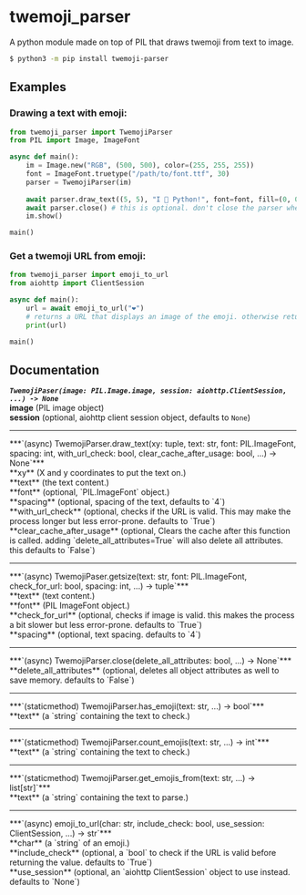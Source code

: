 # twemoji_parser
A python module made on top of PIL that draws twemoji from text to image.<br>
```sh
$ python3 -m pip install twemoji-parser
```

## Examples
### Drawing a text with emoji:
```py
from twemoji_parser import TwemojiParser
from PIL import Image, ImageFont

async def main():
    im = Image.new("RGB", (500, 500), color=(255, 255, 255))
    font = ImageFont.truetype("/path/to/font.ttf", 30)
    parser = TwemojiParser(im)
    
    await parser.draw_text((5, 5), "I 💖 Python!", font=font, fill=(0, 0, 0))
    await parser.close() # this is optional. don't close the parser when you are not finished.
    im.show()

main()
```
### Get a twemoji URL from emoji:
```py
from twemoji_parser import emoji_to_url
from aiohttp import ClientSession

async def main():
    url = await emoji_to_url("❤️")
	# returns a URL that displays an image of the emoji. otherwise returns the same text.
    print(url)

main()
```

## Documentation

***`TwemojiPaser(image: PIL.Image.image, session: aiohttp.ClientSession, ...) -> None`***<br>
**image** (PIL image object)<br>
**session** (optional, aiohttp client session object, defaults to `None`)<br>
<hr>
***`(async) TwemojiParser.draw_text(xy: tuple, text: str, font: PIL.ImageFont, spacing: int, with_url_check: bool, clear_cache_after_usage: bool, ...) -> None`***<br>
**xy** (X and y coordinates to put the text on.)<br>
**text** (the text content.)<br>
**font** (optional, `PIL.ImageFont` object.)<br>
**spacing** (optional, spacing of the text, defaults to `4`)<br>
**with_url_check** (optional, checks if the URL is valid. This may make the process longer but less error-prone. defaults to `True`)<br>
**clear_cache_after_usage** (optional, Clears the cache after this function is called. adding `delete_all_attributes=True` will also delete all attributes. this defaults to `False`)<br>
<hr>
***`(async) TwemojiPaser.getsize(text: str, font: PIL.ImageFont, check_for_url: bool, spacing: int, ...) -> tuple`***<br>
**text** (text content.)<br>
**font** (PIL ImageFont object.)<br>
**check_for_url** (optional, checks if image is valid. this makes the process a bit slower but less error-prone. defaults to `True`)<br>
**spacing** (optional, text spacing. defaults to `4`)<br>
<hr>
***`(async) TwemojiParser.close(delete_all_attributes: bool, ...) -> None`***<br>
**delete_all_attributes** (optional, deletes all object attributes as well to save memory. defaults to `False`)<br>
<hr>
***`(staticmethod) TwemojiParser.has_emoji(text: str, ...) -> bool`***<br>
**text** (a `string` containing the text to check.)<br>
<hr>
***`(staticmethod) TwemojiParser.count_emojis(text: str, ...) -> int`***<br>
**text** (a `string` containing the text to check.)<br>
<hr>
***`(staticmethod) TwemojiParser.get_emojis_from(text: str, ...) -> list[str]`***<br>
**text** (a `string` containing the text to parse.)<br>
<hr>
***`(async) emoji_to_url(char: str, include_check: bool, use_session: ClientSession, ...) -> str`***<br>
**char** (a `string` of an emoji.)<br>
**include_check** (optional, a `bool` to check if the URL is valid before returning the value. defaults to `True`)<br>
**use_session** (optional, an `aiohttp ClientSession` object to use instead. defaults to `None`)<br>
